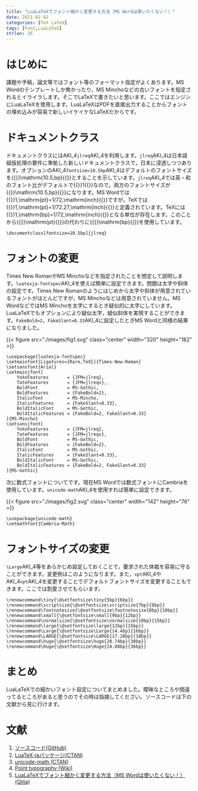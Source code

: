 ```yaml
---
title: "LuaLaTeXでフォント細かく変更する方法（MS Wordは使いたくない！）"
date: 2021-02-02
categories: [TeX LaTeX]
tags: [Font,LuaLaTeX]
strlen: 26
---
```


# はじめに

課題や予稿，論文等ではフォント等のフォーマット指定がよくあります。MS Wordのテンプレートしか無かったり，MS Minchoなどの古いフォントを指定されるとイライラします。そこでLaTeXで書きたいと思います。ここではエンジンにLuaLaTeXを使用します。LuaLaTeXはPDFを直接出力することからフォントの埋め込みが容易で新しいイケイケなLaTeXだからです。

# ドキュメントクラス

ドキュメントクラスにはAKI_4`jlreq`AKI_4を利用します。`jlreq`AKI_4は日本語組版処理の要件に準拠した新しいドキュメントクラスで，日本に浸透しつつあります。オプションのAKI_4`fontsize=10.5bp`AKI_4はデフォルトのフォントサイズを{{<eq>}}\mathrm{10.5\,bp}{{</eq>}}とすることを示しています。`jlreq`AKI_4では英・和のフォント比がデフォルトで{{<eq>}}1{{</eq>}}なので，両方のフォントサイズが{{<eq>}}\mathrm{10.5\,bp}{{</eq>}}になります。MS Wordでは{{<eq>}}1\,\mathrm{pt}=1/72\,\mathrm{inch}{{</eq>}}ですが，TeXでは{{<eq>}}1\,\mathrm{pt}=1/72.27\,\mathrm{inch}{{</eq>}}と定義されています。TeXには{{<eq>}}1\,\mathrm{bp}=1/72\,\mathrm{inch}{{</eq>}}となる単位が存在します。このことから{{<eq>}}\mathrm{pt}{{</eq>}}の代わりに{{<eq>}}\mathrm{bp}{{</eq>}}を使用しています。

```TeX
\documentclass[fontsize=10.5bp]{jlreq}
```

# フォントの変更

Times New RomanやMS Minchoなどを指定されたことを想定して説明します。`luatexja-fontspec`AKI_4を使えば簡単に設定できます。問題は太字や斜体の設定です。Times New Romanのようにはじめから太字や斜体が用意されているフォントがほとんどですが，MS Minchoなどは用意されていません。MS WordなどではMS Minchoを太字にするとき疑似的に太字にしています。LuaLaTeXでもオプションにより疑似太字，疑似斜体を実現することができます。`FakeBold=2`，`FakeSlant=0.33`AKI_4に設定したときMS Wordと同様の結果になりました。

{{< figure src="./images/fig1.svg" class="center" width="320" height="182" >}}

```TeX
\usepackage{luatexja-fontspec}
\setmainfont[Ligatures={Rare,TeX}]{Times-New-Roman}
\setsansfont{Arial}
\setmainjfont[
	YokoFeatures       = {JFM=jlreq},
	TateFeatures       = {JFM=jlreqv},
	BoldFont           = MS-Gothic,
	BoldFeatures       = {FakeBold=2},
	ItalicFont         = MS-Mincho,
	ItalicFeatures     = {FakeSlant=0.33},
	BoldItalicFont     = MS-Gothic,
	BoldItalicFeatures = {FakeBold=2, FakeSlant=0.33}
]{MS-Mincho}
\setsansjfont[
	YokoFeatures       = {JFM=jlreq},
	TateFeatures       = {JFM=jlreqv},
	BoldFont           = MS-Gothic,
	BoldFeatures       = {FakeBold=2},
	ItalicFont         = MS-Gothic,
	ItalicFeatures     = {FakeSlant=0.33},
	BoldItalicFont     = MS-Gothic,
	BoldItalicFeatures = {FakeBold=2, FakeSlant=0.33}
]{MS-Gothic}
```

次に数式フォントについてです。現在MS Wordでは数式フォントにCambriaを使用しています。`unicode-math`AKI_4を使用すれば簡単に設定できます。

{{< figure src="./images/fig2.svg" class="center" width="142" height="76" >}}

```TeX
\usepackage{unicode-math}
\setmathfont{Cambria-Math}
```

# フォントサイズの変更

`\Large`AKI_4等をあらかじめ設定しておくことで，要求された体裁を容易に守ることができます。変更例はこのようになります。また，`vpt`AKI_4やAKI_4`xpt`AKI_4を変更することでデフォルトフォントサイズを変更することもできます。ここでは割愛させてもらいます。

```TeX
\renewcommand\tiny{\@setfontsize\tiny{5bp}{6bp}}
\renewcommand\scriptsize{\@setfontsize\scriptsize{7bp}{8bp}}
\renewcommand\footnotesize{\@setfontsize\footnotesize{8bp}{10bp}}
\renewcommand\small{\@setfontsize\small{9bp}{12bp}}
\renewcommand\normalsize{\@setfontsize\normalsize{10bp}{15bp}}
\renewcommand\large{\@setfontsize\large{12bp}{15bp}}
\renewcommand\Large{\@setfontsize\Large{14.4bp}{16bp}}
\renewcommand\LARGE{\@setfontsize\LARGE{17.28bp}{18bp}}
\renewcommand\huge{\@setfontsize\huge{20.74bp}{30bp}}
\renewcommand\Huge{\@setfontsize\Huge{24.88bp}{36bp}}
```

# まとめ

LuaLaTeXでの細かいフォント設定についてまとめました。曖昧なところや間違ってるところがあると思うのでその時は指摘してください。ソースコードは下の文献から見に行けます。

# 文献

1. [ソースコード(GitHub)](https://github.com/Daiji256/TeX-TikZ-Heatran/)
2. [LuaTeX-jaパッケージ(CTAN)](http://mirrors.ibiblio.org/CTAN/macros/luatex/generic/luatexja/doc/luatexja-ja.pdf)
3. [unicode-math (CTAN)](https://ctan.org/pkg/unicode-math)
4. [Point typography (Wiki)](https://en.wikipedia.org/wiki/Point_(typography))
5. [LuaLaTeXでフォント細かく変更する方法（MS Wordは使いたくない！）(Qiita)](https://qiita.com/Daiji256/items/29adc574b15345d8afa2)
